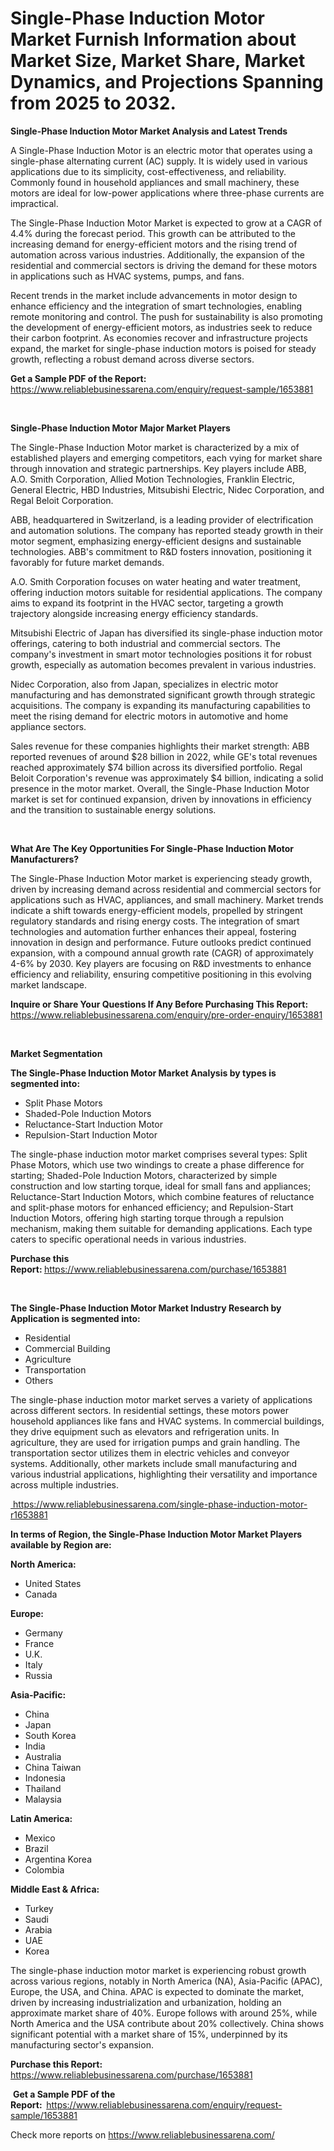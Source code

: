 <p><h1>Single-Phase Induction Motor Market Furnish Information about Market Size, Market Share, Market Dynamics, and Projections Spanning from 2025 to 2032.</h1></p><p><strong>Single-Phase Induction Motor Market Analysis and Latest Trends</strong></p>
<p><p>A Single-Phase Induction Motor is an electric motor that operates using a single-phase alternating current (AC) supply. It is widely used in various applications due to its simplicity, cost-effectiveness, and reliability. Commonly found in household appliances and small machinery, these motors are ideal for low-power applications where three-phase currents are impractical.</p><p>The Single-Phase Induction Motor Market is expected to grow at a CAGR of 4.4% during the forecast period. This growth can be attributed to the increasing demand for energy-efficient motors and the rising trend of automation across various industries. Additionally, the expansion of the residential and commercial sectors is driving the demand for these motors in applications such as HVAC systems, pumps, and fans.</p><p>Recent trends in the market include advancements in motor design to enhance efficiency and the integration of smart technologies, enabling remote monitoring and control. The push for sustainability is also promoting the development of energy-efficient motors, as industries seek to reduce their carbon footprint. As economies recover and infrastructure projects expand, the market for single-phase induction motors is poised for steady growth, reflecting a robust demand across diverse sectors.</p></p>
<p><strong>Get a Sample PDF of the Report:&nbsp;</strong> <a href="https://www.reliablebusinessarena.com/enquiry/request-sample/1653881?utm_campaign=2106&utm_medium=2&utm_source=Github&utm_content=ia&utm_term=27022025&utm_id=single-phase-induction-motor">https://www.reliablebusinessarena.com/enquiry/request-sample/1653881</a></p>
<p>&nbsp;</p>
<p><strong>Single-Phase Induction Motor Major Market Players</strong></p>
<p><p>The Single-Phase Induction Motor market is characterized by a mix of established players and emerging competitors, each vying for market share through innovation and strategic partnerships. Key players include ABB, A.O. Smith Corporation, Allied Motion Technologies, Franklin Electric, General Electric, HBD Industries, Mitsubishi Electric, Nidec Corporation, and Regal Beloit Corporation.</p><p>ABB, headquartered in Switzerland, is a leading provider of electrification and automation solutions. The company has reported steady growth in their motor segment, emphasizing energy-efficient designs and sustainable technologies. ABB's commitment to R&D fosters innovation, positioning it favorably for future market demands.</p><p>A.O. Smith Corporation focuses on water heating and water treatment, offering induction motors suitable for residential applications. The company aims to expand its footprint in the HVAC sector, targeting a growth trajectory alongside increasing energy efficiency standards.</p><p>Mitsubishi Electric of Japan has diversified its single-phase induction motor offerings, catering to both industrial and commercial sectors. The company's investment in smart motor technologies positions it for robust growth, especially as automation becomes prevalent in various industries.</p><p>Nidec Corporation, also from Japan, specializes in electric motor manufacturing and has demonstrated significant growth through strategic acquisitions. The company is expanding its manufacturing capabilities to meet the rising demand for electric motors in automotive and home appliance sectors.</p><p>Sales revenue for these companies highlights their market strength: ABB reported revenues of around $28 billion in 2022, while GE's total revenues reached approximately $74 billion across its diversified portfolio. Regal Beloit Corporation's revenue was approximately $4 billion, indicating a solid presence in the motor market. Overall, the Single-Phase Induction Motor market is set for continued expansion, driven by innovations in efficiency and the transition to sustainable energy solutions.</p></p>
<p>&nbsp;</p>
<p><strong>What Are The Key Opportunities For Single-Phase Induction Motor Manufacturers?</strong></p>
<p><p>The Single-Phase Induction Motor market is experiencing steady growth, driven by increasing demand across residential and commercial sectors for applications such as HVAC, appliances, and small machinery. Market trends indicate a shift towards energy-efficient models, propelled by stringent regulatory standards and rising energy costs. The integration of smart technologies and automation further enhances their appeal, fostering innovation in design and performance. Future outlooks predict continued expansion, with a compound annual growth rate (CAGR) of approximately 4-6% by 2030. Key players are focusing on R&D investments to enhance efficiency and reliability, ensuring competitive positioning in this evolving market landscape.</p></p>
<p><strong>Inquire or Share Your Questions If Any Before Purchasing This Report:</strong> <a href="https://www.reliablebusinessarena.com/enquiry/pre-order-enquiry/1653881?utm_campaign=2106&utm_medium=2&utm_source=Github&utm_content=ia&utm_term=27022025&utm_id=single-phase-induction-motor">https://www.reliablebusinessarena.com/enquiry/pre-order-enquiry/1653881</a></p>
<p>&nbsp;</p>
<p><strong>Market Segmentation</strong></p>
<p><strong>The Single-Phase Induction Motor Market Analysis by types is segmented into:</strong></p>
<p><ul><li>Split Phase Motors</li><li>Shaded-Pole Induction Motors</li><li>Reluctance-Start Induction Motor</li><li>Repulsion-Start Induction Motor</li></ul></p>
<p><p>The single-phase induction motor market comprises several types: Split Phase Motors, which use two windings to create a phase difference for starting; Shaded-Pole Induction Motors, characterized by simple construction and low starting torque, ideal for small fans and appliances; Reluctance-Start Induction Motors, which combine features of reluctance and split-phase motors for enhanced efficiency; and Repulsion-Start Induction Motors, offering high starting torque through a repulsion mechanism, making them suitable for demanding applications. Each type caters to specific operational needs in various industries.</p></p>
<p><strong>Purchase this Report:&nbsp;</strong><a href="https://www.reliablebusinessarena.com/purchase/1653881?utm_campaign=2106&utm_medium=2&utm_source=Github&utm_content=ia&utm_term=27022025&utm_id=single-phase-induction-motor">https://www.reliablebusinessarena.com/purchase/1653881</a></p>
<p>&nbsp;</p>
<p><strong>The Single-Phase Induction Motor Market Industry Research by Application is segmented into:</strong></p>
<p><ul><li>Residential</li><li>Commercial Building</li><li>Agriculture</li><li>Transportation</li><li>Others</li></ul></p>
<p><p>The single-phase induction motor market serves a variety of applications across different sectors. In residential settings, these motors power household appliances like fans and HVAC systems. In commercial buildings, they drive equipment such as elevators and refrigeration units. In agriculture, they are used for irrigation pumps and grain handling. The transportation sector utilizes them in electric vehicles and conveyor systems. Additionally, other markets include small manufacturing and various industrial applications, highlighting their versatility and importance across multiple industries.</p></p>
<p><a href="https://www.reliablebusinessarena.com/single-phase-induction-motor-r1653881?utm_campaign=2106&utm_medium=2&utm_source=Github&utm_content=ia&utm_term=27022025&utm_id=single-phase-induction-motor">&nbsp;https://www.reliablebusinessarena.com/single-phase-induction-motor-r1653881</a></p>
<p><strong>In terms of Region, the Single-Phase Induction Motor Market Players available by Region are:</strong></p>
<p>
    <p> <strong> North America: </strong>
        <ul>
            <li>United States</li>
            <li>Canada</li>
        </ul>
        </p> 
    <p> <strong> Europe: </strong>
        <ul>
            <li>Germany</li>
            <li>France</li>
            <li>U.K.</li>
            <li>Italy</li>
            <li>Russia</li>
        </ul>
        </p> 
    <p> <strong> Asia-Pacific: </strong>
        <ul>
            <li>China</li>
            <li>Japan</li>
            <li>South Korea</li>
            <li>India</li>
            <li>Australia</li>
            <li>China Taiwan</li>
            <li>Indonesia</li>
            <li>Thailand</li>
            <li>Malaysia</li>
        </ul>
        </p> 
    <p> <strong> Latin America: </strong>
        <ul>
            <li>Mexico</li>
            <li>Brazil</li>
            <li>Argentina Korea</li>
            <li>Colombia</li>
        </ul>
        </p> 
    <p> <strong> Middle East & Africa: </strong>
        <ul>
            <li>Turkey</li>
            <li>Saudi</li>
            <li>Arabia</li>
            <li>UAE</li>
            <li>Korea</li>
        </ul>
    </p>
    </p>
<p><p>The single-phase induction motor market is experiencing robust growth across various regions, notably in North America (NA), Asia-Pacific (APAC), Europe, the USA, and China. APAC is expected to dominate the market, driven by increasing industrialization and urbanization, holding an approximate market share of 40%. Europe follows with around 25%, while North America and the USA contribute about 20% collectively. China shows significant potential with a market share of 15%, underpinned by its manufacturing sector's expansion.</p></p>
<p><strong>Purchase this Report: </strong><a href="https://www.reliablebusinessarena.com/purchase/1653881?utm_campaign=2106&utm_medium=2&utm_source=Github&utm_content=ia&utm_term=27022025&utm_id=single-phase-induction-motor">https://www.reliablebusinessarena.com/purchase/1653881</a></p>
<p>&nbsp;<strong>Get a Sample PDF of the Report:&nbsp;&nbsp;</strong><a href="https://www.reliablebusinessarena.com/enquiry/request-sample/1653881?utm_campaign=2106&utm_medium=2&utm_source=Github&utm_content=ia&utm_term=27022025&utm_id=single-phase-induction-motor">https://www.reliablebusinessarena.com/enquiry/request-sample/1653881</a></p>
<p><strong></strong></p>
<p>Check more reports on <a href="https://www.reliablebusinessarena.com/?utm_campaign=2106&utm_medium=2&utm_source=Github&utm_content=ia&utm_term=27022025&utm_id=single-phase-induction-motor">https://www.reliablebusinessarena.com/</a></p>